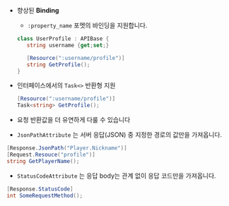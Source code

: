 * 향상된 __Binding__
  * `:property_name` 포멧의 바인딩을 지원합니다.
  
  ```cs
  class UserProfile : APIBase {
     string username {get;set;}
  
     [Resource(":username/profile")]
     string GetProfile();
  }
  ```
  
* 인터페이스에서의 `Task<>` 반환형 지원

  ```cs
  [Resource(":username/profile")]
  Task<string> GetProfile();
  ```

* 요청 반환값을 더 유연하게 다룰 수 있습니다
 * `JsonPathAttribute` 는 서버 응답(JSON) 중 지정한 경로의 값만을 가져옵니다.
 
 ```cs
 [Response.JsonPath("Player.Nickname")]
 [Request.Resouce("profile")]
 string GetPlayerName();
 ```
 
 * `StatusCodeAttribute` 는 응답 body는 관계 없이 응답 코드만을 가져옵니다.
 
 ```cs
 [Response.StatusCode]
 int SomeRequestMethod();
 ```
 
